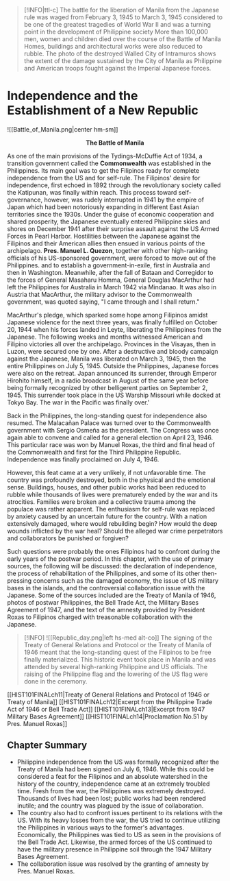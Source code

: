 >[!INFO|ttl-c]
> The battle for the liberation of Manila from the Japanese rule was waged from February 3, 1945 to March 3, 1945 considered to be one of the greatest tragedies of World War II and was a turning point in the development of Philippine society More than 100,000 men, women and children died over the course of the Battle of Manila Homes, buildings and architectural works were also reduced to rubble. The photo of the destroyed Walled City of Intramuros shows the extent of the damage sustained by the City of Manila as Philippine and American troops fought against the Imperial Japanese forces.

# Independence and the Establishment of a New Republic
![[Battle_of_Manila.png|center hm-sm]]
<center><strong>The Battle of Manila</strong></center>

As one of the main provisions of the Tydings-McDuffie Act of 1934, a transition government called the **Commonwealth** was established in the Philippines. Its main goal was to get the Filipinos ready for complete independence from the US and for self-rule. The Filipinos' desire for independence, first echoed in 1892 through the revolutionary society called the Katipunan, was finally within reach. This process toward self-governance, however, was rudely interrupted in 1941 by the empire of Japan which had been notoriously expanding in different East Asian territories since the 1930s. Under the guise of economic cooperation and shared prosperity, the Japanese eventually entered Philippine skies and shores on December 1941 after their surprise assault against the US Armed Forces in Pearl Harbor. Hostilities between the Japanese against the Filipinos and their American allies then ensued in various points of the archipelago. **Pres. Manuel L. Quezon**, together with other high-ranking officials of his US-sponsored government, were forced to move out of the Philippines. and to establish a government-in-exile, first in Australia and then in Washington. Meanwhile, after the fall of Bataan and Corregidor to the forces of General Masaharu Homma, General Douglas MacArthur had left the Philippines for Australia in March 1942 via Mindanao. It was also in Austria that MacArthur, the military advisor to the Commonwealth government, was quoted saying, "I came through and I shall return."

MacArthur's pledge, which sparked some hope among Filipinos amidst Japanese violence for the next three years, was finally fulfilled on October 20, 1944 when his forces landed in Leyte, liberating the Philippines from the Japanese. The following weeks and months witnessed American and Filipino victories all over the archipelago. Provinces in the Visayas, then in Luzon, were secured one by one. After a destructive and bloody campaign against the Japanese, Manila was liberated on March 3, 1945, then the entire Philippines on July 5, 1945. Outside the Philippines, Japanese forces were also on the retreat. Japan announced its surrender, through Emperor Hirohito himself, in a radio broadcast in August of the same year before being formally recognized by other belligerent parties on September 2, 1945. This surrender took place in the US Warship Missouri while docked at Tokyo Bay. The war in the Pacific was finally over.'

Back in the Philippines, the long-standing quest for independence also resumed. The Malacañan Palace was turned over to the Commonwealth government with Sergio Osmeña as the president. The Congress was once again able to convene and called for a general election on April 23, 1946. This particular race was won by Manuel Roxas, the third and final head of the Commonwealth and first for the Third Philippine Republic. Independence was finally proclaimed on July 4, 1946.

However, this feat came at a very unlikely, if not unfavorable time. The country was profoundly destroyed, both in the physical and the emotional sense. Buildings, houses, and other public works had been reduced to rubble while thousands of lives were prematurely ended by the war and its atrocities. Families were broken and a collective trauma among the populace was rather apparent. The enthusiasm for self-rule was replaced by anxiety caused by an uncertain future for the country. With a nation extensively damaged, where would rebuilding begin? How would the deep wounds inflicted by the war heal? Should the alleged war crime perpetrators and collaborators be punished or forgiven?

Such questions were probably the ones Filipinos had to confront during the early years of the postwar period. In this chapter, with the use of primary sources, the following will be discussed: the declaration of independence, the process of rehabilitation of the Philippines, and some of its other then-pressing concerns such as the damaged economy, the issue of US military bases in the islands, and the controversial collaboration issue with the Japanese. Some of the sources included are the Treaty of Manila of 1946, photos of postwar Philippines, the Bell Trade Act, the Military Bases Agreement of 1947, and the text of the amnesty provided by President Roxas to Filipinos charged with treasonable collaboration with the Japanese.

>[!INFO]
> ![[Republic_day.png|left hs-med alt-co]]
> The signing of the Treaty of General Relations and Protocol or the Treaty of Manila of 1946 meant that the long-standing quest of the Filipinos to be free finally materialized. This historic event took place in Manila and was attended by several high-ranking Philippine and US officials. The raising of the Philippine flag and the lowering of the US flag were done in the ceremony.

[[HIST101FINALch11|Treaty of General Relations and Protocol of 1946 or Treaty of Manila]]
[[HIST101FINALch12|Excerpt from the Philippine Trade Act of 1946 or Bell Trade Act]]
[[HIST101FINALch13|Excerpt from 1947 Military Bases Agreement]]
[[HIST101FINALch14|Proclamation No.51 by Pres. Manuel Roxas]]

## Chapter Summary
- Philippine independence from the US was formally recognized after the Treaty of Manila had been signed on July 6, 1946. While this could be considered a feat for the Filipinos and an absolute watershed in the history of the country, independence came at an extremely troubled time. Fresh from the war, the Philippines was extremely destroyed. Thousands of lives had been lost; public works had been rendered inutile; and the country was plagued by the issue of collaboration.
- The country also had to confront issues pertinent to its relations with the US. With its heavy losses from the war, the US tried to continue utilizing the Philippines in various ways to the former's advantages. Economically, the Philippines was tied to US as seen in the provisions of the Bell Trade Act. Likewise, the armed forces of the US continued to have the military presence in Philippine soil through the 1947 Military Bases Agreement.
- The collaboration issue was resolved by the granting of amnesty by Pres. Manuel Roxas.